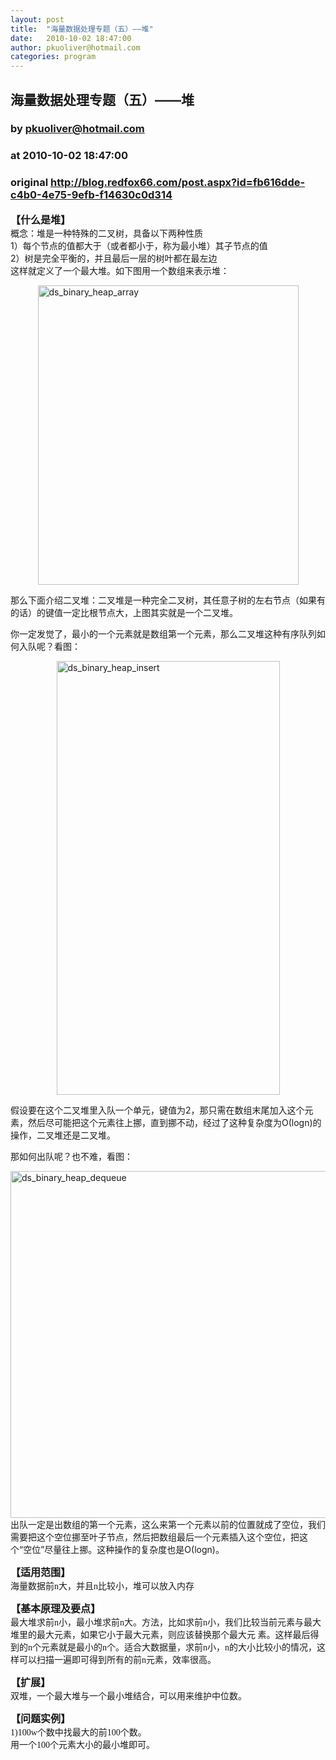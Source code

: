 ```yaml
---
layout: post
title:  "海量数据处理专题（五）——堆"
date:   2010-10-02 18:47:00
author: pkuoliver@hotmail.com
categories: program
---
```


## 海量数据处理专题（五）——堆
### by pkuoliver@hotmail.com
### at 2010-10-02 18:47:00
### original <http://blog.redfox66.com/post.aspx?id=fb616dde-c4b0-4e75-9efb-f14630c0d314>

<p><span style="font-family:微软雅黑"><span style="font-size:medium"><strong>【什么是堆】</strong></span> <br></span>概念：堆是一种特殊的二叉树，具备以下两种性质     <br>1）每个节点的值都大于（或者都小于，称为最小堆）其子节点的值     <br>2）树是完全平衡的，并且最后一层的树叶都在最左边     <br>这样就定义了一个最大堆。如下图用一个数组来表示堆：</p>
<p><a href="http://blog.redfox66.com/image.axd?picture=ds_binary_heap_array.png"><img style="display:block;float:none;margin-left:auto;margin-right:auto;border-width:0px" title="ds_binary_heap_array" src="http://blog.redfox66.com/image.axd?picture=ds_binary_heap_array_thumb.png" border="0" alt="ds_binary_heap_array" width="417" height="479"></a></p>
<p>那么下面介绍二叉堆：二叉堆是一种完全二叉树，其任意子树的左右节点（如果有的话）的键值一定比根节点大，上图其实就是一个二叉堆。</p>
<p>你一定发觉了，最小的一个元素就是数组第一个元素，那么二叉堆这种有序队列如何入队呢？看图：</p>
<p><a href="http://blog.redfox66.com/image.axd?picture=ds_binary_heap_insert.png"><img style="display:block;float:none;margin-left:auto;margin-right:auto;border-width:0px" title="ds_binary_heap_insert" src="http://blog.redfox66.com/image.axd?picture=ds_binary_heap_insert_thumb.png" border="0" alt="ds_binary_heap_insert" width="357" height="694"></a></p>
<p>假设要在这个二叉堆里入队一个单元，键值为2，那只需在数组末尾加入这个元素，然后尽可能把这个元素往上挪，直到挪不动，经过了这种复杂度为Ο(logn)的操作，二叉堆还是二叉堆。</p>
<p>那如何出队呢？也不难，看图：</p>
<p><a href="http://blog.redfox66.com/image.axd?picture=ds_binary_heap_dequeue.png"><img style="display:block;float:none;margin-left:auto;margin-right:auto;border-width:0px" title="ds_binary_heap_dequeue" src="http://blog.redfox66.com/image.axd?picture=ds_binary_heap_dequeue_thumb.png" border="0" alt="ds_binary_heap_dequeue" width="616" height="555"></a> 出队一定是出数组的第一个元素，这么来第一个元素以前的位置就成了空位，我们需要把这个空位挪至叶子节点，然后把数组最后一个元素插入这个空位，把这个“空位”尽量往上挪。这种操作的复杂度也是Ο(logn)。</p>
<p><span style="font-family:微软雅黑"><span style="font-size:medium"><strong>【适用范围】</strong></span> <br>海量数据前n大，并且n比较小，堆可以放入内存 </span></p>
<p><span style="font-family:微软雅黑"><span style="font-size:medium"><strong>【基本原理及要点】</strong></span> <br>最大堆求前n小，最小堆求前n大。方法，比如求前n小，我们比较当前元素与最大堆里的最大元素，如果它小于最大元素，则应该替换那个最大元 素。这样最后得到的n个元素就是最小的n个。适合大数据量，求前n小，n的大小比较小的情况，这样可以扫描一遍即可得到所有的前n元素，效率很高。 </span></p>
<p><span style="font-family:微软雅黑"><span style="font-size:medium"><strong>【扩展】</strong></span> <br>双堆，一个最大堆与一个最小堆结合，可以用来维护中位数。 </span></p>
<p><span style="font-family:微软雅黑"><span style="font-size:medium"><strong>【问题实例】</strong></span> <br>1)100w个数中找最大的前100个数。       <br>用一个100个元素大小的最小堆即可。 </span></p>